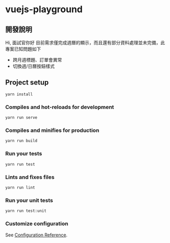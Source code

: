 # vuejs-playground

## 開發說明
Hi, 面試官你好
目前需求僅完成週曆的顯示，而且還有部分資料處理並未完備，此專案已知問題如下

- 跨月週標題、訂單會異常
- 切換週/日曆按鈕樣式

## Project setup
```
yarn install
```

### Compiles and hot-reloads for development
```
yarn run serve
```

### Compiles and minifies for production
```
yarn run build
```

### Run your tests
```
yarn run test
```

### Lints and fixes files
```
yarn run lint
```

### Run your unit tests
```
yarn run test:unit
```

### Customize configuration
See [Configuration Reference](https://cli.vuejs.org/config/).
